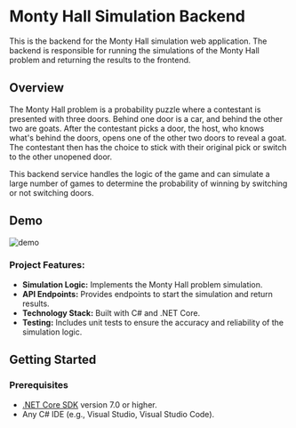 # Monty Hall Simulation Backend

This is the backend for the Monty Hall simulation web application. The backend is responsible for running the simulations of the Monty Hall problem and returning the results to the frontend.

## Overview

The Monty Hall problem is a probability puzzle where a contestant is presented with three doors. Behind one door is a car, and behind the other two are goats. After the contestant picks a door, the host, who knows what's behind the doors, opens one of the other two doors to reveal a goat. The contestant then has the choice to stick with their original pick or switch to the other unopened door.

This backend service handles the logic of the game and can simulate a large number of games to determine the probability of winning by switching or not switching doors.

## Demo
![demo](https://github.com/ravinduheshan99/Monty-Hall-Back-End/blob/main/assets/demo.gif)

### Project Features:
- **Simulation Logic:** Implements the Monty Hall problem simulation.
- **API Endpoints:** Provides endpoints to start the simulation and return results.
- **Technology Stack:** Built with C# and .NET Core.
- **Testing:** Includes unit tests to ensure the accuracy and reliability of the simulation logic.

## Getting Started

### Prerequisites
- [.NET Core SDK](https://dotnet.microsoft.com/download) version 7.0 or higher.
- Any C# IDE (e.g., Visual Studio, Visual Studio Code).
